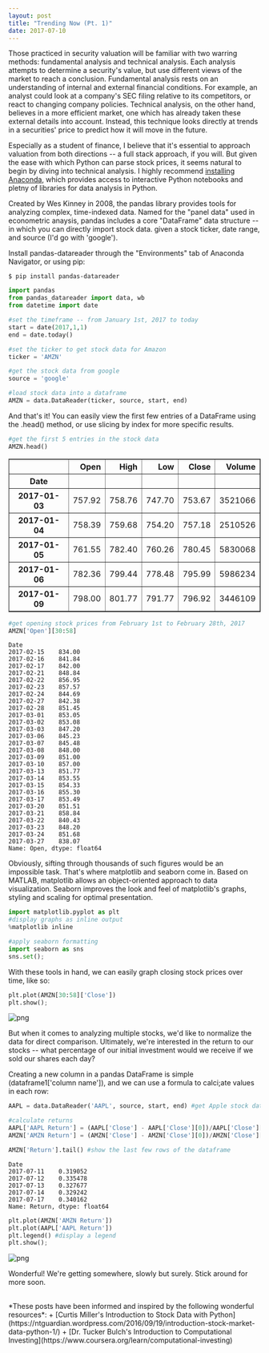```yaml
---
layout: post
title: "Trending Now (Pt. 1)"
date: 2017-07-10
---
```




Those practiced in security valuation will be familiar with two warring methods: fundamental analysis and technical analysis. Each analysis attempts to determine a security's value, but use different views of the market to reach a conclusion. Fundamental analysis rests on an understanding of internal and external financial conditions. For example, an analyst could look at a company's SEC filing relative to its competitors, or react to changing company policies. Technical analysis, on the other hand, believes in a more efficient market, one which has already taken these external details into account. Instead, this technique looks directly at trends in a securities' price to predict how it will move in the future.

Especially as a student of finance, I believe that it's essential to approach valuation from both directions -- a full stack approach, if you will. But given the ease with which Python can parse stock prices, it seems natural to begin by diving into technical analysis. I highly recommend [installing Anaconda](https://www.continuum.io/downloads), which provides access to interactive Python notebooks and pletny of libraries for data analysis in Python.

Created by Wes Kinney in 2008, the pandas library provides tools for analyzing complex, time-indexed data. Named for the "panel data" used in econometric anaysis, pandas includes a core "DataFrame" data structure -- in which you can directly import stock data. given a stock ticker, date range, and source (I'd go with 'google').

Install pandas-datareader through the "Environments" tab of Anaconda Navigator, or using pip:
```
$ pip install pandas-datareader
```

```python
import pandas
from pandas_datareader import data, wb
from datetime import date

#set the timeframe -- from January 1st, 2017 to today
start = date(2017,1,1)
end = date.today()

#set the ticker to get stock data for Amazon
ticker = 'AMZN'

#get the stock data from google
source = 'google'

#load stock data into a dataframe
AMZN = data.DataReader(ticker, source, start, end)
```

And that's it! You can easily view the first few entries of a DataFrame using the .head() method, or use slicing by index for more specific results.


```python
#get the first 5 entries in the stock data
AMZN.head()
```




<div>
<style>
    .dataframe thead tr:only-child th {
        text-align: right;
    }

    .dataframe thead th {
        text-align: left;
    }

    .dataframe tbody tr th {
        vertical-align: top;
    }
</style>
<table border="1" class="dataframe">
  <thead>
    <tr style="text-align: right;">
      <th></th>
      <th>Open</th>
      <th>High</th>
      <th>Low</th>
      <th>Close</th>
      <th>Volume</th>
    </tr>
    <tr>
      <th>Date</th>
      <th></th>
      <th></th>
      <th></th>
      <th></th>
      <th></th>
    </tr>
  </thead>
  <tbody>
    <tr>
      <th>2017-01-03</th>
      <td>757.92</td>
      <td>758.76</td>
      <td>747.70</td>
      <td>753.67</td>
      <td>3521066</td>
    </tr>
    <tr>
      <th>2017-01-04</th>
      <td>758.39</td>
      <td>759.68</td>
      <td>754.20</td>
      <td>757.18</td>
      <td>2510526</td>
    </tr>
    <tr>
      <th>2017-01-05</th>
      <td>761.55</td>
      <td>782.40</td>
      <td>760.26</td>
      <td>780.45</td>
      <td>5830068</td>
    </tr>
    <tr>
      <th>2017-01-06</th>
      <td>782.36</td>
      <td>799.44</td>
      <td>778.48</td>
      <td>795.99</td>
      <td>5986234</td>
    </tr>
    <tr>
      <th>2017-01-09</th>
      <td>798.00</td>
      <td>801.77</td>
      <td>791.77</td>
      <td>796.92</td>
      <td>3446109</td>
    </tr>
  </tbody>
</table>
</div>




```python
#get opening stock prices from February 1st to February 28th, 2017
AMZN['Open'][30:58]
```




    Date
    2017-02-15    834.00
    2017-02-16    841.84
    2017-02-17    842.00
    2017-02-21    848.84
    2017-02-22    856.95
    2017-02-23    857.57
    2017-02-24    844.69
    2017-02-27    842.38
    2017-02-28    851.45
    2017-03-01    853.05
    2017-03-02    853.08
    2017-03-03    847.20
    2017-03-06    845.23
    2017-03-07    845.48
    2017-03-08    848.00
    2017-03-09    851.00
    2017-03-10    857.00
    2017-03-13    851.77
    2017-03-14    853.55
    2017-03-15    854.33
    2017-03-16    855.30
    2017-03-17    853.49
    2017-03-20    851.51
    2017-03-21    858.84
    2017-03-22    840.43
    2017-03-23    848.20
    2017-03-24    851.68
    2017-03-27    838.07
    Name: Open, dtype: float64



Obviously, sifting through thousands of such figures would be an impossible task. That's where matplotlib and seaborn come in. Based on MATLAB, matplotlib allows an object-oriented approach to data visualization. Seaborn improves the look and feel of matplotlib's graphs, styling and scaling for optimal presentation.


```python
import matplotlib.pyplot as plt
#display graphs as inline output
%matplotlib inline

#apply seaborn formatting
import seaborn as sns
sns.set();
```

With these tools in hand, we can easily graph closing stock prices over time, like so:


```python
plt.plot(AMZN[30:58]['Close'])
plt.show();
```


![png](http://i.imgur.com/dmbvQBd.png)


But when it comes to analyzing multiple stocks, we'd like to normalize the data for direct comparison. Ultimately, we're interested in the return to our stocks -- what percentage of our initial investment would we receive if we sold our shares each day?

Creating a new column in a pandas DataFrame is simple (dataframe1['column name']), and we can use a formula to calci;ate values in each row:


```python
AAPL = data.DataReader('AAPL', source, start, end) #get Apple stock data for the same time period

#calculate returns
AAPL['AAPL Return'] = (AAPL['Close'] - AAPL['Close'][0])/AAPL['Close'][0]
AMZN['AMZN Return'] = (AMZN['Close'] - AMZN['Close'][0])/AMZN['Close'][0]

AMZN['Return'].tail() #show the last few rows of the dataframe
```




    Date
    2017-07-11    0.319052
    2017-07-12    0.335478
    2017-07-13    0.327677
    2017-07-14    0.329242
    2017-07-17    0.340162
    Name: Return, dtype: float64




```python
plt.plot(AMZN['AMZN Return'])
plt.plot(AAPL['AAPL Return'])
plt.legend() #display a legend
plt.show();
```


![png](http://i.imgur.com/8W6k6Cs.png)


Wonderful! We're getting somewhere, slowly but surely. Stick around for more soon.

<br>
*These posts have been informed and inspired by the following wonderful resources*:
+ [Curtis Miller's Introduction to Stock Data with Python](https://ntguardian.wordpress.com/2016/09/19/introduction-stock-market-data-python-1/)
+ [Dr. Tucker Bulch's Introduction to Computational Investing](https://www.coursera.org/learn/computational-investing)
